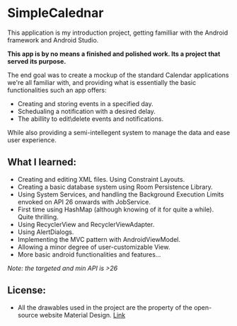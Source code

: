 # SimpleCalednar

This application is my introduction project, getting familliar with the Android framework and Android Studio.

**This app is by no means a finished and polished work. Its a project that served its purpose.**

The end goal was to create a mockup of the standard Calendar applications we're all familiar with, and providing what is
essentially the basic functionalities such an app offers:

* Creating and storing events in a specified day.
* Schedualing a notification with a desired delay.
* The abillity to edit\delete events and notifications.

While also providing a semi-intellegent system to manage the data and ease user experience.

## What I learned:

* Creating and editing XML files. Using Constraint Layouts.
* Creating a basic database system using Room Persistence Library.
* Using System Services, and handling the Background Execution Limits envoked on API 26 onwards with JobService.
* First time using HashMap (although knowing of it for quite a while). Quite thrilling. 
* Using RecyclerView and RecyclerViewAdapter.
* Using AlertDialogs. 
* Implementing the MVC pattern with AndroidViewModel.
* Allowing a minor degree of user-customizable View.
* More basic android functionalities and features...

*Note: the targeted and min API is >26*

## License:
* All the drawables used in the project are the property of the open-source website Material Design. [Link](https://material.io/)



